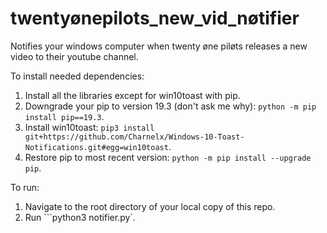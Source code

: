 # twentyønepilots_new_vid_nøtifier

Notifies your windows computer when twenty øne piløts releases a new video to their youtube channel.

To install needed dependencies:

1. Install all the libraries except for win10toast with pip.
2. Downgrade your pip to version 19.3 (don't ask me why): ```python -m pip install pip==19.3```.
3. Install win10toast: ```pip3 install git+https://github.com/Charnelx/Windows-10-Toast-Notifications.git#egg=win10toast```.
4. Restore pip to most recent version: ```python -m pip install --upgrade pip```.

To run:

1. Navigate to the root directory of your local copy of this repo.
2. Run ```python3 notifier.py`.
